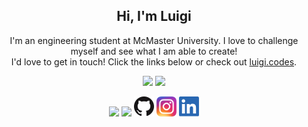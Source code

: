 <h2 align=center>Hi, I'm Luigi</h2>

<div align=center>

<p>
I'm an engineering student at McMaster University. I love to challenge myself and see what I am able to create!<br>
I'd love to get in touch! Click the links below or check out <a href="https://luigi.codes">luigi.codes</a>.
</p>
  
<img src="https://github-readme-stats.vercel.app/api?username=lilweege&count_private=true&show_icons=true&include_all_commits=true&hide=stars&hide_rank=true&hide_border=true&theme=dark">
<img src="https://github-readme-stats.vercel.app/api/top-langs/?username=lilweege&layout=compact&langs_count=6&hide_border=true&theme=dark">

<p></p>

<a href="mailto:luigi@quattrociocchi.net"><img height=32 src="https://webstockreview.net/images/email-icon-png-6.png"></a>
<a href="https://luigi.codes"><img height=32 src="https://webstockreview.net/images/website-icon-png-4.png"></a>
<a href="https://github.com/lilweege"><img height=32 src="https://github.com/lilweege/luigi.codes/blob/master/img/GitHub.png"></a>
<a href="https://www.instagram.com/luigi.q2"><img height=32 src="https://github.com/lilweege/luigi.codes/blob/master/img/Instagram.png"></a>
<a href="https://www.linkedin.com/in/luigi-q"><img height=32 src="https://github.com/lilweege/luigi.codes/blob/master/img/LinkedIn.png"></a>

</div>
